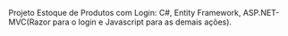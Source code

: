 Projeto Estoque de Produtos com Login: C#, Entity Framework, ASP.NET-MVC(Razor para o login e Javascript para as demais ações).
